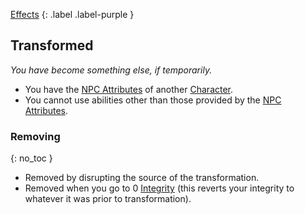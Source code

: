 
[Effects](Game/Core/Effects)
{: .label .label-purple }

## Transformed
*You have become something else, if temporarily.*
* You have the [NPC Attributes](Game/Core/Characters#NPC%20Attributes) of another [Character](Game/Core/Terminology#Character).
* You cannot use abilities other than those provided by the [NPC Attributes](Game/Core/Characters#NPC%20Attributes).
### Removing
{: no_toc }
* Removed by disrupting the source of the transformation.
* Removed when you go to 0 [Integrity](Game/Core/Characters#Integrity) (this reverts your integrity to whatever it was prior to transformation).